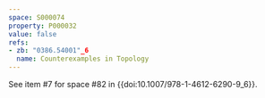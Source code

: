 ```yaml
---
space: S000074
property: P000032
value: false
refs:
- zb: "0386.54001"_6
  name: Counterexamples in Topology
---
```


See item #7 for space #82 in {{doi:10.1007/978-1-4612-6290-9_6}}.
